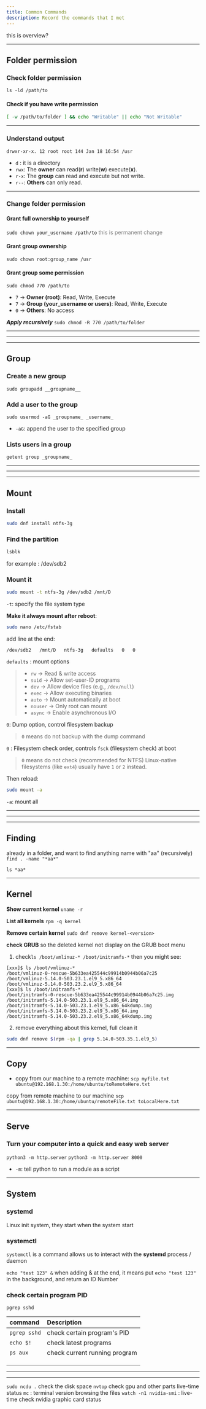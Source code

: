 ```yaml
---
title: Common Commands
description: Record the commands that I met
---
```

this is overview?


---
## Folder permission

### Check folder permission
`ls -ld /path/to`
####  Check if you have write permission
````bash
[ -w /path/to/folder ] && echo "Writable" || echo "Not Writable"
````

---
### Understand output
`drwxr-xr-x. 12 root root 144 Jan 18 16:54 /usr`
* `d` : it is a directory
* `rwx`: The **owner** can read(**r**) write(**w**) execute(**x**).
* `r-x`: The **group** can read and execute but not write.
* `r--`: **Others** can only read.

---
### Change folder permission
#### Grant full ownership to yourself
`sudo chown your_username /path/to`
<span style="color: grey;">this is permanent change</span>
#### Grant group ownership
`sudo chown root:group_name /usr`

#### Grant group some permission
`sudo chmod 770 /path/to`
- `7` → **Owner (root)**: Read, Write, Execute
- `7` → **Group (your_username or users)**: Read, Write, Execute
- `0` → **Others**: No access

***Apply recursively***
`sudo chmod -R 770 /path/to/folder`


---
---
---
## Group
### Create a new group
`sudo groupadd __groupname__`

### Add a user to the group
`sudo usermod -aG _groupname_ _username_`
* `-aG`: append the user to the specified group

###  Lists users in a group
`getent group _groupname_`


---
---
---
## Mount
### Install 

```sh
sudo dnf install ntfs-3g
```

### Find the partition
```sh
lsblk
```

for example : /dev/sdb2

### Mount it 

```sh
sudo mount -t ntfs-3g /dev/sdb2 /mnt/D
```
`-t`: specify the file system type

**Make it always mount after reboot**:
```sh
sudo nano /etc/fstab
```
add line at the end: 
```
/dev/sdb2   /mnt/D   ntfs-3g   defaults   0   0
```
`defaults` : mount options
>- `rw` → Read & write access
>- `suid` → Allow set-user-ID programs
>- `dev` → Allow device files (e.g., `/dev/null`)
>- `exec` → Allow executing binaries
>- `auto` → Mount automatically at boot
>- `nouser` → Only root can mount
>- `async` → Enable asynchronous I/O


`0`:  Dump option, control filesystem backup 
> `0` means do not backup with the dump command

`0` : Filesystem check order,  controls `fsck` (filesystem check) at boot
>`0` means do not check (recommended for NTFS)
>Linux-native filesystems (like `ext4`) usually have `1` or `2` instead.

Then reload:
```sh
sudo mount -a
```
`-a`: mount all



---
---
---

## Finding

already in a folder, and want to find anything name with "aa" (recursively)
`find . -name "*aa*"`

`ls *aa*`






---
## Kernel
**Show current kernel**
`uname -r`

**List all kernels**
`rpm -q kernel`

**Remove certain kernel**
`sudo dnf remove kernel-<version>`

**check GRUB** so the deleted kernel not display on the GRUB boot menu
1. check`ls /boot/vmlinuz-* /boot/initramfs-*` then you  might see:
```
[xxx]$ ls /boot/vmlinuz-*
/boot/vmlinuz-0-rescue-5b633ea425544c99914b0944b06a7c25
/boot/vmlinuz-5.14.0-503.23.1.el9_5.x86_64
/boot/vmlinuz-5.14.0-503.23.2.el9_5.x86_64
[xxx]$ ls /boot/initramfs-*
/boot/initramfs-0-rescue-5b633ea425544c99914b0944b06a7c25.img
/boot/initramfs-5.14.0-503.23.1.el9_5.x86_64.img
/boot/initramfs-5.14.0-503.23.1.el9_5.x86_64kdump.img
/boot/initramfs-5.14.0-503.23.2.el9_5.x86_64.img
/boot/initramfs-5.14.0-503.23.2.el9_5.x86_64kdump.img
```

2. remove everything about this kernel, full clean it 
```bash
sudo dnf remove $(rpm -qa | grep 5.14.0-503.35.1.el9_5)
```

---
## Copy

* copy from our machine to a remote machine:
`scp myfile.txt ubuntu@192.168.1.30:/home/ubuntu/toRemoteHere.txt`

copy from remote machine to our machine
`scp ubuntu@192.168.1.30:/home/ubuntu/remoteFile.txt toLocalHere.txt`



---
## Serve
### Turn your computer into a quick and easy web server
`python3 -m http.server`
`python3 -m http.server 8000`

* `-m`: tell python to run a module as a script





---
## System

### systemd
Linux init system, they start when the system start


### systemctl


`systemctl` is a command allows us to interact with the **systemd** process / daemon


`echo "test 123" &`   when adding & at the end, it means put `echo "test 123" ` in the background, and return an ID Number


### check certain program PID
`pgrep sshd`


| command      | Description                     |
| :----------- | :------------------------------ |
| `pgrep sshd` | check certain program's PID<br> |
| `echo $!`    | check latest programs           |
| `ps aux`     | check current running program   |
|              |                                 |
|              |                                 |
|              |                                 |



---


---
`sudo ncdu .`  check the disk space
`nvtop`  check gpu and other parts live-time status
`mc` : terminal version browsing the files
`watch -n1 nvidia-smi` : live-time check nvidia graphic card status